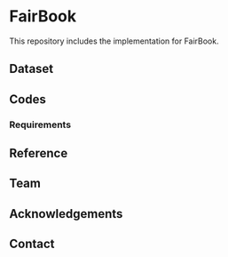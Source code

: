 # FairBook
This repository includes the implementation for FairBook.

## Dataset

## Codes

### Requirements

## Reference

## Team

## Acknowledgements

## Contact

